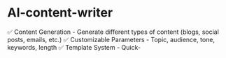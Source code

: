 # AI-content-writer
✅ Content Generation - Generate different types of content (blogs, social posts, emails, etc.) ✅ Customizable Parameters - Topic, audience, tone, keywords, length ✅ Template System - Quick-
